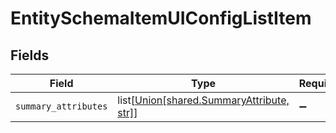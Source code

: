 # EntitySchemaItemUIConfigListItem


## Fields

| Field                                                                                                                     | Type                                                                                                                      | Required                                                                                                                  | Description                                                                                                               |
| ------------------------------------------------------------------------------------------------------------------------- | ------------------------------------------------------------------------------------------------------------------------- | ------------------------------------------------------------------------------------------------------------------------- | ------------------------------------------------------------------------------------------------------------------------- |
| `summary_attributes`                                                                                                      | list[[Union[shared.SummaryAttribute, str]](undefined/models/shared/entityschemaitemuiconfiglistitemsummaryattributes.md)] | :heavy_minus_sign:                                                                                                        | N/A                                                                                                                       |